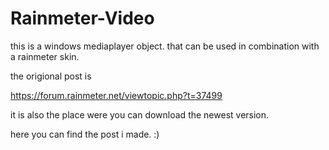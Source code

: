 # Rainmeter-Video

this is a windows mediaplayer object. that can be used in combination with a rainmeter skin.

the origional post is

https://forum.rainmeter.net/viewtopic.php?t=37499

it is also the place were you can download the newest version.

here you can find the post i made. :)
